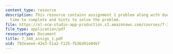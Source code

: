 ```yaml
---
content_type: resource
description: This resource contains assignment 1 problem along with due date, approximate
  time to complete and hints to solve the problem.
file: https://ol-ocw-studio-app-production.s3.amazonaws.com/courses/7-340-nano-life-an-introduction-to-virus-structure-and-assembly-fall-2005/792eaeee42e351a2f125fb36d91e04bf_7_340_assign_1.pdf
file_type: application/pdf
resourcetype: Document
title: 7_340_assign_1.pdf
uid: 792eaeee-42e3-51a2-f125-fb36d91e04bf
---
```

